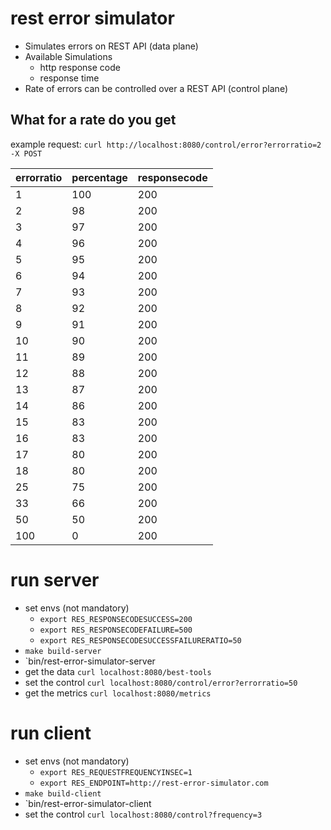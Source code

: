 # rest error simulator

* Simulates errors on REST API (data plane)
* Available Simulations
  * http response code
  * response time
* Rate of errors can be controlled over a REST API (control plane)

## What for a rate do you get

example request: `curl http://localhost:8080/control/error?errorratio=2 -X POST`

| errorratio | percentage | responsecode |
|------------|------------|--------------|
| 1          | 100        | 200          |
| 2          | 98         | 200          |
| 3          | 97         | 200          |
| 4          | 96         | 200          |
| 5          | 95         | 200          |
| 6          | 94         | 200          |
| 7          | 93         | 200          |
| 8          | 92         | 200          |
| 9          | 91         | 200          |
| 10         | 90         | 200          |
| 11         | 89         | 200          |
| 12         | 88         | 200          |
| 13         | 87         | 200          |
| 14         | 86         | 200          |
| 15         | 83         | 200          |
| 16         | 83         | 200          |
| 17         | 80         | 200          |
| 18         | 80         | 200          |
| 25         | 75         | 200          |
| 33         | 66         | 200          |
| 50         | 50         | 200          |
| 100        | 0          | 200          |

# run server

* set envs (not mandatory) 
  * `export RES_RESPONSECODESUCCESS=200`
  * `export RES_RESPONSECODEFAILURE=500`
  * `export RES_RESPONSECODESUCCESSFAILURERATIO=50`
* `make build-server`
* `bin/rest-error-simulator-server
* get the data `curl localhost:8080/best-tools`
* set the control `curl localhost:8080/control/error?errorratio=50`
* get the metrics `curl localhost:8080/metrics`

# run client

* set envs (not mandatory) 
  * `export RES_REQUESTFREQUENCYINSEC=1`
  * `export RES_ENDPOINT=http://rest-error-simulator.com`
* `make build-client`
* `bin/rest-error-simulator-client
* set the control `curl localhost:8080/control?frequency=3`
